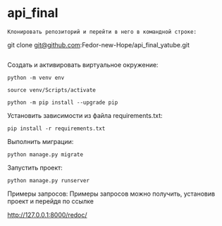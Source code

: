 # api_final


```
Клонировать репозиторий и перейти в него в командной строке:

```
git clone git@github.com:Fedor-new-Hope/api_final_yatube.git
```

```

Cоздать и активировать виртуальное окружение:

```
python -m venv env
```

```
source venv/Scripts/activate
```

```
python -m pip install --upgrade pip
```

Установить зависимости из файла requirements.txt:

```
pip install -r requirements.txt
```

Выполнить миграции:

```
python manage.py migrate
```

Запустить проект:

```
python manage.py runserver
```

Примеры запросов:
Примеры запросов можно получить, установив проект и перейдя по ссылке

http://127.0.0.1:8000/redoc/
